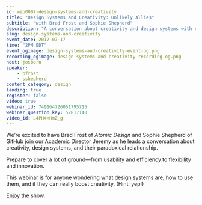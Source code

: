```yaml
---
id: web0007-design-systems-and-creativity
title: "Design Systems and Creativity: Unlikely Allies"
subtitle: "with Brad Frost and Sophie Shepherd"
description: "A conversation about creativity and design systems with special guests Brad Frost and Sophie Shepherd."
slug: design-systems-and-creativity
event_date: 2017-07-17
time: "2PM EDT"
event_ogimage: design-systems-and-creativity-event-og.png
recording_ogimage: design-systems-and-creativity-recording-og.png
host: josborn
speaker:
    - bfrost
    - sshepherd
content_category: design
landing: true
register: false
video: true
webinar_id: 749164726051795715
webinar_question_key: 52817140
video_id: L4PH4nHmZ_g
---
```


<p>
We’re excited to have Brad Frost of <cite>Atomic Design</cite> and Sophie Shepherd of GitHub join our Academic Director Jeremy as he leads a conversation about creativity, design systems, and their paradoxical relationship.
</p>

<p>
Prepare to cover a lot of ground—from usability and efficiency to flexibility and innovation.
</p>

<p>
This webinar is for anyone wondering what design systems are, how to use them, and if they can really boost creativity. (Hint: yep!)
</p>

<p class="call-out">
Enjoy the show.
</p>
